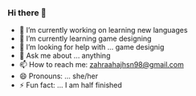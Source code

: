 ### Hi there 👋
- 🔭 I’m currently working on learning new languages
- 🌱 I’m currently learning game designing
- 🤔 I’m looking for help with ... game designig
- 💬 Ask me about ... anything
- 📫 How to reach me: zahraahajhsn98@gmail.com
- 😄 Pronouns: ... she/her
- ⚡ Fun fact: ... I am half finished
